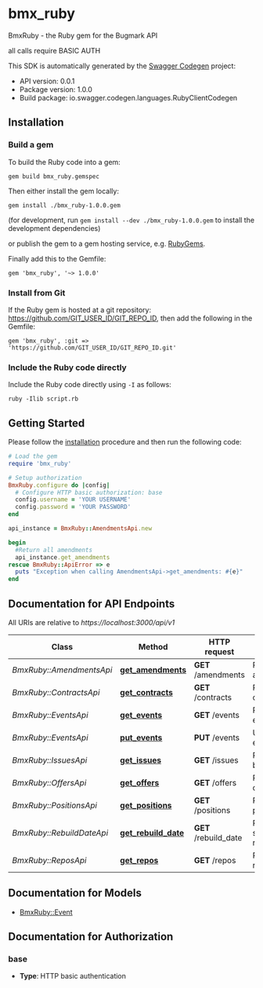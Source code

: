 # bmx_ruby

BmxRuby - the Ruby gem for the Bugmark API

all calls require BASIC AUTH

This SDK is automatically generated by the [Swagger Codegen](https://github.com/swagger-api/swagger-codegen) project:

- API version: 0.0.1
- Package version: 1.0.0
- Build package: io.swagger.codegen.languages.RubyClientCodegen

## Installation

### Build a gem

To build the Ruby code into a gem:

```shell
gem build bmx_ruby.gemspec
```

Then either install the gem locally:

```shell
gem install ./bmx_ruby-1.0.0.gem
```
(for development, run `gem install --dev ./bmx_ruby-1.0.0.gem` to install the development dependencies)

or publish the gem to a gem hosting service, e.g. [RubyGems](https://rubygems.org/).

Finally add this to the Gemfile:

    gem 'bmx_ruby', '~> 1.0.0'

### Install from Git

If the Ruby gem is hosted at a git repository: https://github.com/GIT_USER_ID/GIT_REPO_ID, then add the following in the Gemfile:

    gem 'bmx_ruby', :git => 'https://github.com/GIT_USER_ID/GIT_REPO_ID.git'

### Include the Ruby code directly

Include the Ruby code directly using `-I` as follows:

```shell
ruby -Ilib script.rb
```

## Getting Started

Please follow the [installation](#installation) procedure and then run the following code:
```ruby
# Load the gem
require 'bmx_ruby'

# Setup authorization
BmxRuby.configure do |config|
  # Configure HTTP basic authorization: base
  config.username = 'YOUR USERNAME'
  config.password = 'YOUR PASSWORD'
end

api_instance = BmxRuby::AmendmentsApi.new

begin
  #Return all amendments
  api_instance.get_amendments
rescue BmxRuby::ApiError => e
  puts "Exception when calling AmendmentsApi->get_amendments: #{e}"
end

```

## Documentation for API Endpoints

All URIs are relative to *https://localhost:3000/api/v1*

Class | Method | HTTP request | Description
------------ | ------------- | ------------- | -------------
*BmxRuby::AmendmentsApi* | [**get_amendments**](docs/AmendmentsApi.md#get_amendments) | **GET** /amendments | Return all amendments
*BmxRuby::ContractsApi* | [**get_contracts**](docs/ContractsApi.md#get_contracts) | **GET** /contracts | Return all contracts
*BmxRuby::EventsApi* | [**get_events**](docs/EventsApi.md#get_events) | **GET** /events | Return events
*BmxRuby::EventsApi* | [**put_events**](docs/EventsApi.md#put_events) | **PUT** /events | Update an event
*BmxRuby::IssuesApi* | [**get_issues**](docs/IssuesApi.md#get_issues) | **GET** /issues | Return all bugs
*BmxRuby::OffersApi* | [**get_offers**](docs/OffersApi.md#get_offers) | **GET** /offers | Return all offers
*BmxRuby::PositionsApi* | [**get_positions**](docs/PositionsApi.md#get_positions) | **GET** /positions | Return all positions
*BmxRuby::RebuildDateApi* | [**get_rebuild_date**](docs/RebuildDateApi.md#get_rebuild_date) | **GET** /rebuild_date | Return the system rebuild time
*BmxRuby::ReposApi* | [**get_repos**](docs/ReposApi.md#get_repos) | **GET** /repos | Return all repos


## Documentation for Models

 - [BmxRuby::Event](docs/Event.md)


## Documentation for Authorization


### base

- **Type**: HTTP basic authentication

